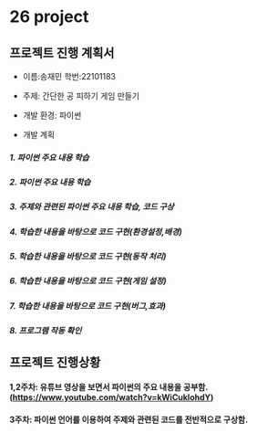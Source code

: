 # 26 project 
## 프로젝트 진행 계획서
* 이름:송재민  학번:22101183
* 주제: 간단한 공 피하기 게임 만들기
* 개발 환경: 파이썬

  
* 개발 계획
#####     1. 파이썬 주요 내용 학습
#####    2. 파이썬 주요 내용 학습
#####    3. 주제와 관련된 파이썬 주요 내용 학습, 코드 구상
#####    4. 학습한 내용을 바탕으로 코드 구현(환경설정,배경)
#####    5. 학습한 내용을 바탕으로 코드 구현(동작 처리)
#####    6. 학습한 내용을 바탕으로 코드 구현(게임 설정)
#####    7. 학습한 내용을 바탕으로 코드 구현(버그,효과)
#####    8. 프로그램 작동 확인



## 프로젝트 진행상황
#### 1,2주차: 유튜브 영상을 보면서 파이썬의 주요 내용을 공부함. (https://www.youtube.com/watch?v=kWiCuklohdY)
#### 3주차: 파이썬 언어를 이용하여 주제와 관련된 코드를 전반적으로 구상함. 
